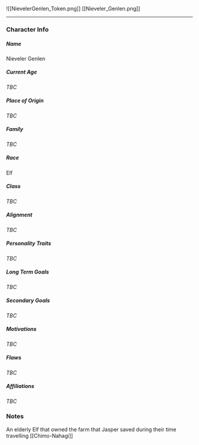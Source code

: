 ![[NievelerGenlen_Token.png]]
[[Nieveler_Genlen.png]]

---
### Character Info

##### Name 
Nieveler Genlen

##### Current Age
*TBC*

##### Place of Origin
*TBC*

##### Family
*TBC*

##### Race
Elf

##### Class
*TBC*

##### Alignment
*TBC*

##### Personality Traits
*TBC*

##### Long Term Goals
*TBC*

##### Secondary Goals
*TBC*

##### Motivations
*TBC*

##### Flaws
*TBC*

##### Affiliations
*TBC*

### Notes

An elderly Elf that owned the farm that Jasper saved during their time travelling [[Chimo-Nahagi]]
